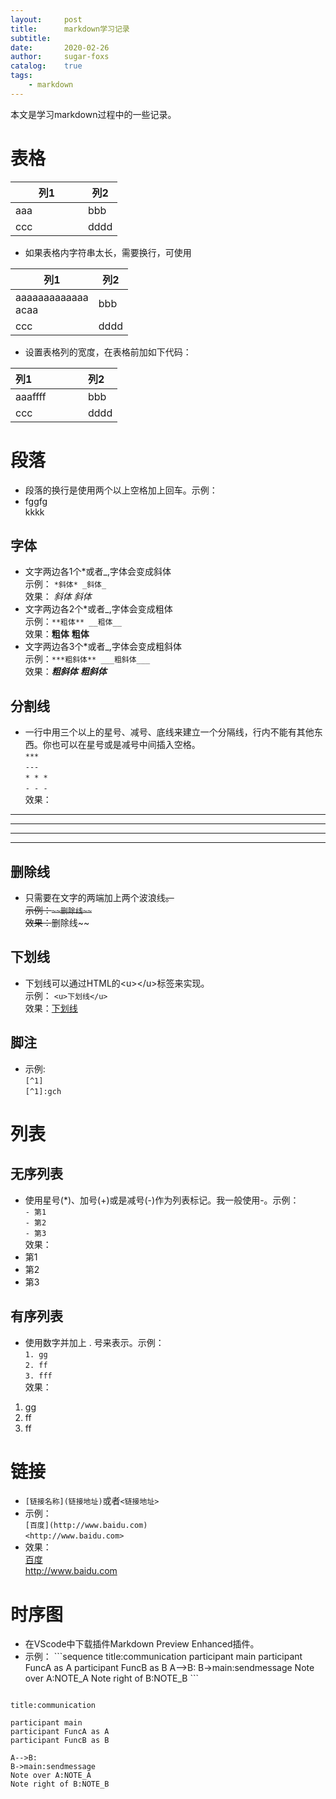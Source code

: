 ```yaml
---
layout:     post
title:      markdown学习记录
subtitle:   
date:       2020-02-26
author:     sugar-foxs
catalog: 	true
tags:
    - markdown
---
```


本文是学习markdown过程中的一些记录。

<!-- more -->

# 表格
| 列1 |  列2 |
| -- | -- |
|aaa | bbb |
|ccc | dddd |


- 如果表格内字符串太长，需要换行，可使用</br>

| 列1 |  列2 |
| -- | -- |
|aaaaaaaaaaaaa</br>acaa | bbb |
|ccc | dddd |

- 设置表格列的宽度，在表格前加如下代码：
<style> table th:first-of-type { width: 100px; } </style>
| 列1 |  列2 |
| :-- | :-- |
|aaaffff | bbb |
|ccc | dddd |

# 段落
- 段落的换行是使用两个以上空格加上回车。示例：
- fggfg  
kkkk

## 字体
- 文字两边各1个*或者_,字体会变成斜体  
示例： `*斜体* _斜体_`  
效果： *斜体* _斜体_
- 文字两边各2个*或者_,字体会变成粗体  
示例：`**粗体** __粗体__`  
效果：**粗体** __粗体__
- 文字两边各3个*或者_,字体会变成粗斜体  
示例：`***粗斜体** ___粗斜体___`  
效果：***粗斜体*** ___粗斜体___

## 分割线
- 一行中用三个以上的星号、减号、底线来建立一个分隔线，行内不能有其他东西。你也可以在星号或是减号中间插入空格。  
`***`  
`---`  
`* * *`  
`- - -`  
效果：  
***  
---
* * *
- - -

## 删除线
- 只需要在文字的两端加上两个波浪线~~。  
示例：`~~删除线~~`  
效果：~~删除线~~

## 下划线
- 下划线可以通过HTML的\<u\>\</u>标签来实现。  
示例： `<u>下划线</u>`  
效果：<u>下划线</u>

## 脚注
- 示例:   
`[^1]`  
`[^1]:gch`


# 列表
## 无序列表
- 使用星号(*)、加号(+)或是减号(-)作为列表标记。我一般使用-。示例：  
`- 第1`  
`- 第2`  
`- 第3`   
效果：  
- 第1 
- 第2  
- 第3 

## 有序列表
- 使用数字并加上 . 号来表示。示例：  
`1. gg`  
`2. ff`  
`3. fff`  
效果：  
1. gg 
2. ff  
3. ff

# 链接
- `[链接名称](链接地址)`或者`<链接地址>`
- 示例：  
`[百度](http://www.baidu.com)`  
`<http://www.baidu.com>`
- 效果：  
[百度](http://www.baidu.com)   
<http://www.baidu.com>

# 时序图
- 在VScode中下载插件Markdown Preview Enhanced插件。
- 示例：
\```sequence
title:communication
participant main
participant FuncA as A
participant FuncB as B
A-->B:
B->main:sendmessage
Note over A:NOTE_A
Note right of B:NOTE_B
\```


```sequence

title:communication

participant main
participant FuncA as A
participant FuncB as B

A-->B:
B->main:sendmessage
Note over A:NOTE_A
Note right of B:NOTE_B
```




